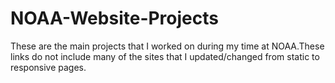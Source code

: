 # NOAA-Website-Projects
These are the main projects that I worked on during my time at NOAA.These links do not include many of the sites that I updated/changed from static to responsive pages.
